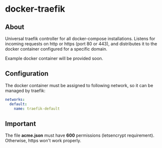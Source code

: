# docker-traefik

## About

Universal traefik controller for all docker-compose installations. Listens for incoming requests on http or https (port 80 or 443), and distributes it to the docker container configured for a specific domain. 

Example docker container will be provided soon. 


## Configuration

The docker container must be assigned to following network, so it can be managed by traefik:

````yaml
networks:
  default:
    name: traefik-default
````


## Important

The file **acme.json** must have **600** permissions (letsencrypt requirement). Otherwise, https won't work properly. 
